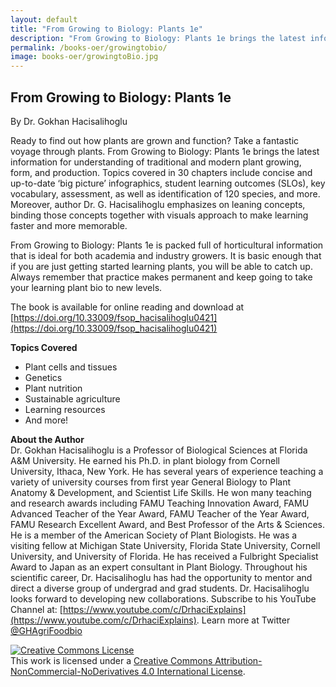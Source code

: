 ```yaml
---
layout: default
title: "From Growing to Biology: Plants 1e"
description: "From Growing to Biology: Plants 1e brings the latest information for understanding of traditional and modern plant growing, form, and production. Topics covered in 30 chapters include concise and up-to-date ‘big picture’ infographics, student learning outcomes (SLOs), key vocabulary, assessment, as well as identification of 120 species, and more."
permalink: /books-oer/growingtobio/
image: books-oer/growingtoBio.jpg
---
```

## From Growing to Biology: Plants 1e
By Dr. Gokhan Hacisalihoglu

Ready to find out how plants are grown and function? Take a fantastic voyage through plants. From Growing to Biology: Plants 1e brings the latest information for understanding of traditional and modern plant growing, form, and production. Topics covered in 30 chapters include concise and up-to-date ‘big picture’ infographics, student learning outcomes (SLOs), key vocabulary, assessment, as well as identification of 120 species, and more. Moreover, author Dr. G. Hacisalihoglu emphasizes on leaning concepts, binding those concepts together with visuals approach to make learning faster and more memorable.

From Growing to Biology: Plants 1e is packed full of horticultural information that is ideal for both academia and industry growers. It is basic enough that if you are just getting started learning plants, you will be able to catch up. Always remember that practice makes permanent and keep going to take your learning plant bio to new levels.

The book is available for online reading and download at [https://doi.org/10.33009/fsop_hacisalihoglu0421](https://doi.org/10.33009/fsop_hacisalihoglu0421)

**Topics Covered**
- Plant cells and tissues
- Genetics
- Plant nutrition
- Sustainable agriculture
- Learning resources
- And more!

**About the Author** <br />
Dr. Gokhan Hacisalihoglu is a Professor of Biological Sciences at Florida A&M University. He earned his Ph.D. in plant biology from Cornell University, Ithaca, New York. He has several years of experience teaching a variety of university courses from first year General Biology to Plant Anatomy & Development, and Scientist Life Skills. He won many teaching and research awards including FAMU Teaching Innovation Award, FAMU Advanced Teacher of the Year Award, FAMU Teacher of the Year Award, FAMU Research Excellent Award, and Best Professor of the Arts & Sciences. He is a member of the American Society of Plant Biologists. He was a visiting fellow at Michigan State University, Florida State University, Cornell University, and University of Florida. He has received a Fulbright Specialist Award to Japan as an expert consultant in Plant Biology. Throughout his scientific career, Dr. Hacisalihoglu has had the opportunity to mentor and direct a diverse group of undergrad and grad students. Dr. Hacisalihoglu looks forward to developing new collaborations. Subscribe to his YouTube Channel at: [https://www.youtube.com/c/DrhaciExplains](https://www.youtube.com/c/DrhaciExplains). Learn more at Twitter [@GHAgriFoodbio](https://twitter.com/GHagrifoodbio)

<a rel="license" href="http://creativecommons.org/licenses/by-nc-nd/4.0/"><img alt="Creative Commons License" style="border-width:0" src="https://i.creativecommons.org/l/by-nc-nd/4.0/88x31.png" /></a><br />This work is licensed under a <a rel="license" href="http://creativecommons.org/licenses/by-nc-nd/4.0/">Creative Commons Attribution-NonCommercial-NoDerivatives 4.0 International License</a>.
